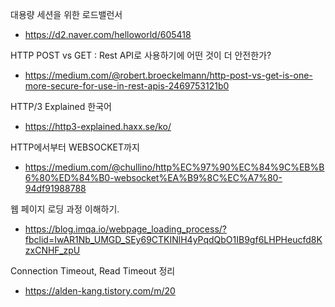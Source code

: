 대용량 세션을 위한 로드밸런서
- https://d2.naver.com/helloworld/605418

HTTP POST vs GET : Rest API로 사용하기에 어떤 것이 더 안전한가?
- https://medium.com/@robert.broeckelmann/http-post-vs-get-is-one-more-secure-for-use-in-rest-apis-2469753121b0

HTTP/3 Explained 한국어
- https://http3-explained.haxx.se/ko/

HTTP에서부터 WEBSOCKET까지
- https://medium.com/@chullino/http%EC%97%90%EC%84%9C%EB%B6%80%ED%84%B0-websocket%EA%B9%8C%EC%A7%80-94df91988788

웹 페이지 로딩 과정 이해하기.
- https://blog.imqa.io/webpage_loading_process/?fbclid=IwAR1Nb_UMGD_SEy69CTKINlH4yPqdQbO1IB9gf6LHPHeucfd8KzxCNHF_zpU

Connection Timeout, Read Timeout 정리
- https://alden-kang.tistory.com/m/20